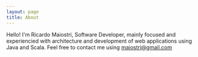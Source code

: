 ```yaml
---
layout: page
title: About
---
```


Hello! I'm Ricardo Maiostri, Software Developer, mainly focused and experiencied with architecture and development of web applications using Java and Scala. Feel free to contact me using maiostri@gmail.com

